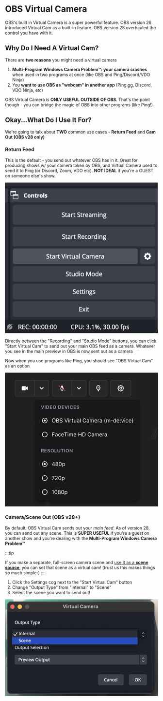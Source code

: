 # OBS Virtual Camera

OBS's built in Virtual Camera is a super powerful feature. OBS version 26 introduced Virtual Cam as a built-in feature. OBS version 28 overhauled the control you have with it.

## Why Do I Need A Virtual Cam?

There are **two reasons** you might need a virtual camera

1. **Multi-Program Windows Camera Problem™️: your camera crashes** when used in two programs at once (like OBS and Ping/Discord/VDO Ninja)
2. You **want to use OBS as "webcam" in another app** (Ping.gg, Discord, VDO Ninja, etc)

OBS Virtual Camera is **ONLY USEFUL OUTSIDE OF OBS**. That's the point though - you can bridge the magic of OBS into other programs (like Ping!)

## Okay...What Do I Use It For?

We're going to talk about **TWO** common use cases - **Return Feed** and **Cam Out (OBS v28 only)**

### Return Feed

This is the default - you send out whatever OBS has in it. Great for producing shows w/ your camera taken by OBS, and Virtual Camera used to send it to Ping (or Discord, Zoom, VDO etc). **NOT IDEAL** if you're a GUEST on someone else's show.

![Virtual Cam button](./img/virtual-camera/start-v-cam.png)

Directly between the "Recording" and "Studio Mode" buttons, you can click "Start Virtual Cam" to send out your main OBS feed as a camera. Whatever you see in the main preview in OBS is now sent out as a camera

Now when you use programs like Ping, you should see "OBS Virtual Cam" as an option

![Virtual Cam option in Ping](./img/virtual-camera/ping-vcam-option.png)

### Camera/Scene Out (OBS v28+)

By default, OBS Virtual Cam sends out your _main feed_. As of version 28, you can send out any scene. This is **SUPER USEFUL** if you're a guest on another show and you're dealing with the **Multi-Program Windows Camera Problem™️**

:::tip

If you make a separate, full-screen camera scene and [use it as a **scene source**](/advanced-obs/scene-as-source), you can set that scene as a virtual cam! (trust us this makes things so much simpler)
:::

1. Click the Settings cog next to the "Start Virtual Cam" button
2. Change "Output Type" from "Internal" to "Scene"
3. Select the scene you want to send out!

![Output Type setting in OBS](./img/virtual-camera/output-scene.png)
